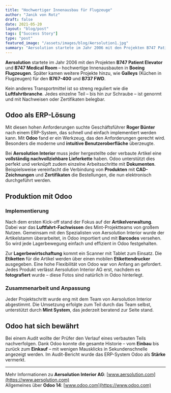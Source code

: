 ```yaml
---
title: "Hochwertiger Innenausbau für Flugzeuge"
author: "Janik von Rotz"
draft: false
date: 2021-05-20
layout: "blog/post"
tags: ["Success Story"]
type: "post"
featured_image: "/assets/images/blog/Aersolution1.jpg"
summary: "Aersolution startete im Jahr 2006 mit den Projekten B747 Patient Elevator und B747 Medical Room. Das sind hochwertige Innenausbauten in Boeing Flugzeugen.  Später kamen weitere Projekte dazu wie Galle..."
---
```


**Aersolution** startete im Jahr 2006 mit den Projekten **B747 Patient Elevator** und **B747 Medical Room** – hochwertige Innenausbauten in **Boeing Flugzeugen**. Später kamen weitere Projekte hinzu, wie **Galleys** (Küchen in Flugzeugen) für den **B767-400** und **B737 FWD**.

Kein anderes Transportmittel ist so streng reguliert wie die **Luftfahrtbranche**. Jedes einzelne Teil – bis hin zur Schraube – ist genormt und mit Nachweisen oder Zertifikaten belegbar.

## Odoo als ERP-Lösung

Mit diesen hohen Anforderungen suchte Geschäftsführer **Roger Bünter** nach einem ERP-System, das schnell und einfach implementiert werden kann. Mit **Odoo** fand er ein Werkzeug, das den Anforderungen gerecht wird. Besonders die moderne und **intuitive Benutzeroberfläche** überzeugte.

Bei **Aersolution Interior** muss jeder hergestellte oder verbaute Artikel eine **vollständig nachvollziehbare Lieferkette** haben. Odoo unterstützt dies perfekt und verknüpft zudem einzelne Arbeitsschritte mit **Dokumenten**. Beispielsweise vereinfacht die Verbindung von **Produkten** mit **CAD-Zeichnungen** und **Zertifikaten** die Bestellungen, die nun elektronisch durchgeführt werden.

## Produktion mit Odoo

### Implementierung

Nach dem ersten Kick-off stand der Fokus auf der **Artikelverwaltung**. Dabei war das **Luftfahrt-Fachwissen** des Mint-Projektteams von großem Nutzen. Gemeinsam mit den Spezialisten von Aersolution Interior wurde der Artikelstamm überarbeitet, in Odoo importiert und mit **Barcodes** versehen. So wird jede Lagerbewegung einfach und effizient in Odoo festgehalten.

Zur **Lagerbewirtschaftung** kommt ein Scanner mit Tablet zum Einsatz. Die **Etiketten** für die Artikel werden über einen mobilen **Etikettendrucker** ausgegeben. Eine hohe Flexibilität von Odoo war von Anfang an gefordert. Jedes Produkt verlässt Aersolution Interior AG erst, nachdem es **fotografiert** wurde – diese Fotos sind natürlich in Odoo hinterlegt.

### Zusammenarbeit und Anpassung

Jeder Projektschritt wurde eng mit dem Team von Aersolution Interior abgestimmt. Die Umsetzung erfolgte zum Teil durch das Team selbst, unterstützt durch **Mint System**, das jederzeit beratend zur Seite stand.

## Odoo hat sich bewährt

Bei einem Audit wollte der Prüfer den Verlauf eines verbauten Teils nachverfolgen. Dank Odoo konnte die gesamte Historie – vom **Einbau** bis zurück zum **Einkauf** – mit wenigen Mausklicks in Sekundenschnelle angezeigt werden. Im Audit-Bericht wurde das ERP-System Odoo als **Stärke** vermerkt.

---

Mehr Informationen zu **Aersolution Interior AG**: [www.aersolution.com](https://www.aersolution.com)  
Allgemeines über **Odoo 14**: [www.odoo.com](https://www.odoo.com)


